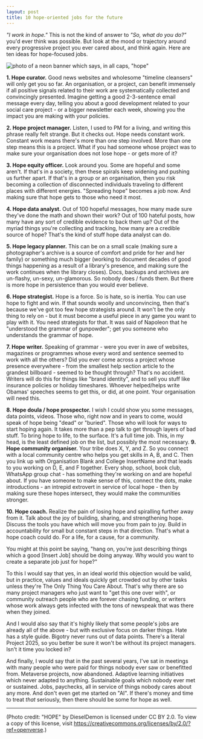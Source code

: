 ```yaml
---
layout: post
title: 10 hope-oriented jobs for the future
---
```


*"I work in hope."* This is not the kind of answer to *"So, what do you do?"* you'd ever think was possible.
But look at the mood or trajectory around every progressive project you ever cared about, and think again.
Here are ten ideas for hope-focused jobs.

![photo of a neon banner which says, in all caps, "hope"](https://vic-kostrzewski.github.io/images/hope.jpg)

**1. Hope curator.** Good news websites and wholesome "timeline cleansers" will only get you so far. An organisation, or a project, can benefit immensely if all positive signals related to their work are systematically collected and convincingly presented. Imagine getting a good 2-3-sentence email message every day, telling you about a good development related to your social care project - or a bigger newsletter each week, showing you the impact you are making with your policies.

**2. Hope project manager.** Listen, I used to PM for a living, and writing this phrase really felt strange. But it checks out. Hope needs constant work. Constant work means there's more than one step involved. More than one step means this is a project. What if you had someone whose project was to make sure your organisation does not lose hope - or gets more of it?

**3. Hope equity officer.** Look around you. Some are hopeful and some aren't. If that's in a society, then these spirals keep widening and pushing us further apart. If that's in a group or an organisation, then you risk becoming a collection of disconnected individuals traveling to different places with different energies. "Spreading hope" becomes a job now. And making sure that hope gets to those who need it most.

**4. Hope data analyst.** Out of 100 hopeful messages, how many made sure they've done the math and shown their work? Out of 100 hateful posts, how many have any sort of credible evidence to back them up? Out of the myriad things you're collecting and tracking, how many are a credible source of hope? That's the kind of stuff hope data analyst can do.

**5. Hope legacy planner.** This can be on a small scale (making sure a photographer's archive is a source of comfort and pride for her and her family) or something much bigger (working to document decades of good things happening as a result of a library's presence, and making sure the work continues when the library closes). Docs, backups and archives are un-flashy, un-sexy, un-glamorous. So nobody does / funds them. But there is more hope in persistence than you would ever believe.

**6. Hope strategist.** Hope is a force. So is hate, so is inertia. You can use hope to fight and win. If that sounds woolly and unconvincing, then that's because we've got too few hope strategists around. It won't be the only thing to rely on - but it must become a useful piece in any game you want to play with it. You need strategists for that. It was said of Napoleon that he "understood the grammar of gunpowder"; get you someone who understands the grammar of hope.

**7. Hope writer.** Speaking of grammar - were you ever in awe of websites, magazines or programmes whose every word and sentence seemed to work with all the others? Did you ever come across a project whose presence everywhere - from the smallest help section article to the grandest billboard - seemed to be thought through? That's no accident. Writers will do this for things like "brand identity", and to sell you stuff like insurance policies or holiday timeshares. Whoever helped/helps write Obamas' speeches seems to get this, or did, at one point. Your organisation will need this.

**8. Hope doula / hope prospector.** I wish I could show you some messages, data points, videos. Those who, right now and in years to come, would speak of hope being "dead" or "buried". Those who will look for ways to start hoping again. It takes more than a pep talk to get through layers of bad stuff. To bring hope to life, to the surface. It's a full time job. This, in my head, is the least defined job on the list, but possibly the most necessary.
**9. Hope community organiser.** Your tribe does X, Y, and Z. So you connect with a local community centre who helps you get skills in A, B, and C. Then you link up with Organisation Blank and College InsertName and that leads to you working on D, E, and F together. Every shop, school, book club, WhatsApp group chat - has something they're working on and are hopeful about. If you have someone to make sense of this, connect the dots, make introductions - an intrepid extrovert in service of local hope - then by making sure these hopes intersect, they would make the communities stronger.


**10. Hope coach.** Realize the pain of losing hope and spiralling further away from it. Talk about the joy of building, sharing, and strengthening hope. Discuss the tools you have which will move you from pain to joy. Build in accountability for small but constant steps in that direction. That's what a hope coach could do. For a life, for a cause, for a community.

You might at this point be saying, "hang on, you're just describing things which a good [Insert Job] should be doing anyway. Why would you want to create a separate job just for hope?"

To this I would say that yes, in an ideal world this objection would be valid, but in practice, values and ideals quickly get crowded out by other tasks unless they're The Only Thing You Care About. That's why there are so many project managers who just want to "get this one over with", or community outreach people who are forever chasing funding, or writers whose work always gets infected with the tons of newspeak that was there when they joined.

And I would also say that it's highly likely that some people's jobs are already all of the above - but with exclusive focus on darker things. Hate has a style guide. Bigotry never runs out of data points. There's a literal Project 2025, so you better be sure it won't be without its project managers. Isn't it time you locked in?

And finally, I would say that in the past several years, I've sat in meetings with many people who were paid for things nobody ever saw or benefitted from. Metaverse projects, now abandoned. Adaptive learning initiatives which never adapted to anything. Sustainable goals which nobody ever met or sustained. Jobs, paychecks, all in service of things nobody cares about any more. And don't even get me started on "AI". If there's money and time to treat *that* seriously, then there should be some for hope as well.

---
(Photo credit: "HOPE" by DieselDemon is licensed under CC BY 2.0. To view a copy of this license, visit https://creativecommons.org/licenses/by/2.0/?ref=openverse.)
